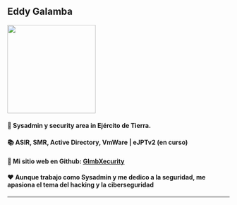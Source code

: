 

<p align="center" width="300">
  <p align="center"><h2>Eddy Galamba</h2></p>
 <img align="center" width="200" src="https://glmbxecurity.github.io/assets/profile.png" />
</p>

#### 💼 Sysadmin y security area in Ejército de Tierra.
#### 📚 ASIR, SMR, Active Directory, VmWare | eJPTv2 (en curso)
#### 📃 Mi sitio web en Github: <a href="https://glmbxecurity.github.io/"> GlmbXecurity </a>
#### ❤️ Aunque trabajo como Sysadmin y me dedico a la seguridad, me apasiona el tema del hacking y la ciberseguridad
 <hr>
 <br>
 <br>
 


